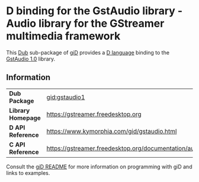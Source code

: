 # D binding for the GstAudio library - Audio library for the GStreamer multimedia framework

This [Dub](https://dub.pm/) sub-package of [giD](https://gid.dub.pm) provides a [D language](https://www.dlang.org) binding to the [GstAudio 1.0](https://gstreamer.freedesktop.org) library.

## Information

|     |     |
| --- | --- |
| **Dub Package**          | [gid:gstaudio1](https://code.dlang.org/packages/gid%3Agstaudio1)                 |
| **Library Homepage**     | https://gstreamer.freedesktop.org                                                |
| **D API Reference**      | https://www.kymorphia.com/gid/gstaudio.html                                      |
| **C API Reference**      | https://gstreamer.freedesktop.org/documentation/audio/index.html                 |

Consult the [giD README](https://github.com/Kymorphia/gid) for more information on programming with giD and links to examples.
